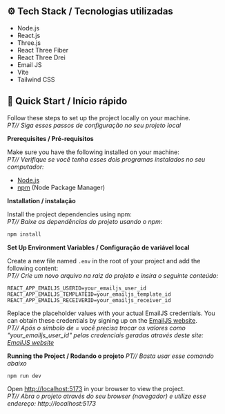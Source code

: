 ## <a name="tech-stack">⚙️ Tech Stack / Tecnologias utilizadas</a>

- Node.js
- React.js
- Three.js
- React Three Fiber
- React Three Drei
- Email JS
- Vite
- Tailwind CSS

## <a name="quick-start">🤸 Quick Start / Início rápido</a>

Follow these steps to set up the project locally on your machine.</br>
<i>PT// Siga esses passos de configuração no seu projeto local</i>

**Prerequisites / Pré-requisitos**

Make sure you have the following installed on your machine:</br>
<i>PT// Verifique se você tenha esses dois programas instalados no seu computador:</i>

- [Node.js](https://nodejs.org/en)
- [npm](https://www.npmjs.com/) (Node Package Manager)

**Installation / instalação**

Install the project dependencies using npm:</br>
<i>PT// Baixe as dependências do projeto usando o npm:</i>

```bash
npm install
```

**Set Up Environment Variables / Configuração de variável local**

Create a new file named `.env` in the root of your project and add the following content:</br>
<i>PT// Crie um novo arquivo na raiz do projeto e insira o seguinte conteúdo:</i>

```env
REACT_APP_EMAILJS_USERID=your_emailjs_user_id
REACT_APP_EMAILJS_TEMPLATEID=your_emailjs_template_id
REACT_APP_EMAILJS_RECEIVERID=your_emailjs_receiver_id
```

Replace the placeholder values with your actual EmailJS credentials. You can obtain these credentials by signing up on the [EmailJS website](https://www.emailjs.com/).</br>
<i>PT// Após o símbolo de = você precisa trocar os valores como "your_emailjs_user_id" pelas credenciais geradas através deste site: [EmailJS website](https://www.emailjs.com/)</i>

**Running the Project / Rodando o projeto**
<i>PT// Basta usar esse comando abaixo</i>

```bash
npm run dev
```

Open [http://localhost:5173](http://localhost:5173) in your browser to view the project.</br>
<i>PT// Abra o projeto através do seu browser (navegador) e utilize esse endereço: http://localhost:5173</i>
